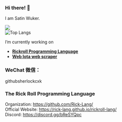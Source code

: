 ### Hi there! 👋
I am Satin Wuker.

![](https://github-readme-stats.vercel.app/api?username=SatinWuker&count_private=true)
<br>
![Top Langs](https://github-readme-stats.vercel.app/api/top-langs/?username=SatinWuker)

I’m currently working on
  - **[Rickroll Programming Language](https://github.com/Rick-Lang/rickroll-lang)**
  - **[Web Iota web scraper](https://github.com/SatinWuker/Web-Iota)**

### WeChat 微信：
githubsherlockcxk

### The Rick Roll Programming Language
Organization: https://github.com/Rick-Lang/
<br>
Official Website: https://rick-lang.github.io/rickroll-lang/
<br>
Discord: https://discord.gg/bReSYQpc
